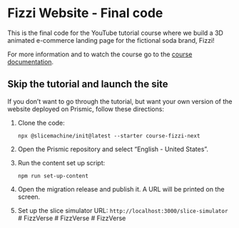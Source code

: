 # Fizzi Website - Final code

This is the final code for the YouTube tutorial course where we build a 3D animated e-commerce landing page for the fictional soda brand, Fizzi!

For more information and to watch the course go to the [course documentation](https://dub.sh/fizzi).

## Skip the tutorial and launch the site

If you don’t want to go through the tutorial, but want your own version of the website deployed on Prismic, follow these directions:

1. Clone the code:
    
    ```tsx
    npx @slicemachine/init@latest --starter course-fizzi-next
    ```
    
2. Open the Prismic repository and select “English - United States”.
3. Run the content set up script:
    
    ```tsx
    npm run set-up-content
    ```
    
4. Open the migration release and publish it. A URL will be printed on the screen.
5. Set up the slice simulator URL: `http://localhost:3000/slice-simulator`
#   F i z z V e r s e  
 #   F i z z V e r s e  
 #   F i z z V e r s e  
 